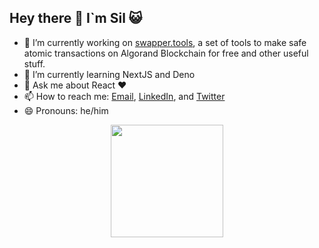 ## Hey there 👋 I`m Sil 😺

<!--
**Silventino/silventino** is a ✨ _special_ ✨ repository because its `README.md` (this file) appears on your GitHub profile.

Here are some ideas to get you started:

-->

- 🔭 I’m currently working on [swapper.tools](https://www.swapper.tools/), a set of tools to make safe atomic transactions on Algorand Blockchain for free and other useful stuff.
- 🌱 I’m currently learning NextJS and Deno
- 💬 Ask me about React ❤️
- 📫 How to reach me: [Email](mailto:silventino.dev@gmail.com), [LinkedIn](https://linkedin.com/in/silventino/), and [Twitter](https://twitter.com/Silventino)
- 😄 Pronouns: he/him


<div align="center">
  <a href="https://github.com/silventino">
  <img height="180em" src="https://github-readme-stats.vercel.app/api/top-langs/?username=silventino&layout=compact&langs_count=7&theme=dracula"/>
  </a>
</div>
